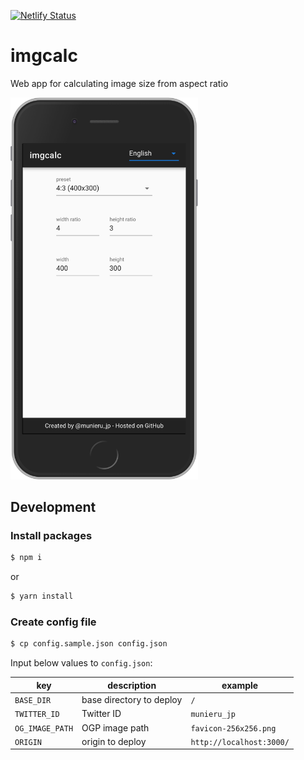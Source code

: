 [![Netlify Status](https://api.netlify.com/api/v1/badges/73ae2996-3e5c-4717-8c92-5db9d6e15550/deploy-status)](https://app.netlify.com/sites/imgcalc/deploys)

# imgcalc

Web app for calculating image size from aspect ratio

<img src="./meta/iphone.png" width="300">

## Development
### Install packages

```sh
$ npm i
```

or

```sh
$ yarn install
```

### Create config file

```sh
$ cp config.sample.json config.json
```

Input below values to `config.json`:

|key|description|example|
|---|---|---|
|`BASE_DIR`|base directory to deploy|`/`|
|`TWITTER_ID`|Twitter ID|`munieru_jp`|
|`OG_IMAGE_PATH`|OGP image path|`favicon-256x256.png`|
|`ORIGIN`|origin to deploy|`http://localhost:3000/`|
